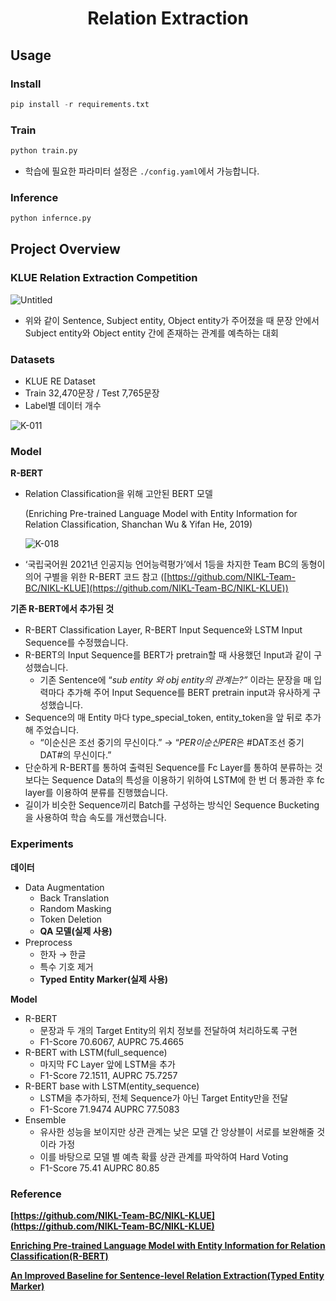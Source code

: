 <h1 align="center">
Relation Extraction
</h1>

## Usage

### Install

```python
pip install -r requirements.txt
```

### Train

```python
python train.py
```

- 학습에 필요한 파라미터 설정은 `./config.yaml`에서 가능합니다.

### Inference

```python
python infernce.py
```

## Project Overview

### **KLUE Relation Extraction Competition**

![Untitled](https://user-images.githubusercontent.com/97524113/172302297-0d31b51e-2c11-40c9-9a6d-10cb543e9061.png)


- 위와 같이 Sentence, Subject entity, Object entity가 주어졌을 때 문장 안에서 Subject entity와 Object entity 간에 존재하는 관계를 예측하는 대회

### **Datasets**

- KLUE RE Dataset
- Train 32,470문장 / Test 7,765문장
- Label별 데이터 개수

![K-011](https://user-images.githubusercontent.com/97524113/172302321-6769d7ad-0c2d-4615-b61b-b72172d08b2b.jpg)


### **Model**

**R-BERT**

- Relation Classification을 위해 고안된 BERT 모델
    
    (Enriching Pre-trained Language Model with Entity Information for Relation Classification, Shanchan Wu & Yifan He, 2019)
    
    ![K-018](https://user-images.githubusercontent.com/97524113/172302349-59fc6387-9568-4e1f-b0fe-e806aa2cef94.jpg)

    
- ‘국립국어원 2021년 인공지능 언어능력평가’에서 1등을 차지한 Team BC의 동형이의어 구별을 위한 R-BERT 코드 참고 ([https://github.com/NIKL-Team-BC/NIKL-KLUE](https://github.com/NIKL-Team-BC/NIKL-KLUE))

**기존 R-BERT에서 추가된 것**

- R-BERT Classification Layer, R-BERT Input Sequence와 LSTM Input Sequence를 수정했습니다.
- R-BERT의 Input Sequence를 BERT가 pretrain할 때 사용했던 Input과 같이 구성했습니다.
    - 기존 Sentence에 “*sub entity 와 obj entity의 관계는?”* 이라는 문장을 매 입력마다 추가해 주어 Input Sequence를 BERT pretrain input과 유사하게 구성했습니다.
- Sequence의 매 Entity 마다 type_special_token, entity_token을 앞 뒤로 추가해 주었습니다.
    - “이순신은 조선 중기의 무신이다.” → “$PER이순신PER$은 #DAT조선 중기DAT#의 무신이다.”
- 단순하게 R-BERT를 통하여 출력된 Sequence를 Fc Layer를 통하여 분류하는 것보다는 Sequence Data의 특성을 이용하기 위하여 LSTM에 한 번 더 통과한 후 fc layer를 이용하여 분류를 진행했습니다.
- 길이가 비슷한 Sequence끼리 Batch를 구성하는 방식인 Sequence Bucketing을 사용하여 학습 속도를 개선했습니다.

### **Experiments**

**데이터**

- Data Augmentation
    - Back Translation
    - Random Masking
    - Token Deletion
    - **QA 모델(실제 사용)**
- Preprocess
    - 한자 → 한글
    - 특수 기호 제거
    - **Typed** **Entity Marker(실제 사용)**

**Model**

- R-BERT
    - 문장과 두 개의 Target Entity의 위치 정보를 전달하여 처리하도록 구현
    - F1-Score 70.6067, AUPRC 75.4665
- R-BERT with LSTM(full_sequence)
    - 마지막 FC Layer 앞에 LSTM을 추가
    - F1-Score 72.1511, AUPRC 75.7257
- R-BERT base with LSTM(entity_sequence)
    - LSTM을 추가하되, 전체 Sequence가 아닌 Target Entity만을 전달
    - F1-Score 71.9474  AUPRC 77.5083
- Ensemble
    - 유사한 성능을 보이지만 상관 관계는 낮은 모델 간 앙상블이 서로를 보완해줄 것이라 가정
    - 이를 바탕으로 모델 별 예측 확률 상관 관계를 파악하여 Hard Voting
    - F1-Score 75.41 AUPRC 80.85

### **Reference**

****[https://github.com/NIKL-Team-BC/NIKL-KLUE](https://github.com/NIKL-Team-BC/NIKL-KLUE)****

****[Enriching Pre-trained Language Model with Entity Information for Relation Classification(R-BERT)](https://arxiv.org/abs/1905.08284)****

****[An Improved Baseline for Sentence-level Relation Extraction(Typed Entity Marker)](https://arxiv.org/abs/2102.01373)****
